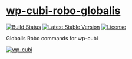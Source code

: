 # [wp-cubi-robo-globalis](https://github.com/globalis-ms/wp-cubi-robo-globalis)

[![Build Status](https://travis-ci.org/globalis-ms/wp-cubi-robo-globalis.svg?branch=master)](https://travis-ci.org/globalis-ms/wp-cubi-robo-globalis)
[![Latest Stable Version](https://poser.pugx.org/globalis/wp-cubi-robo-globalis/v/stable)](https://packagist.org/packages/globalis/wp-cubi-robo-globalis)
[![License](https://poser.pugx.org/globalis/wp-cubi-robo-globalis/license)](https://github.com/globalis-ms/wp-cubi-robo-globalis/blob/master/LICENSE.md)

Globalis Robo commands for wp-cubi

[![wp-cubi](https://github.com/globalis-ms/wp-cubi/raw/master/.resources/wp-cubi-500x175.jpg)](https://github.com/globalis-ms/wp-cubi/)
